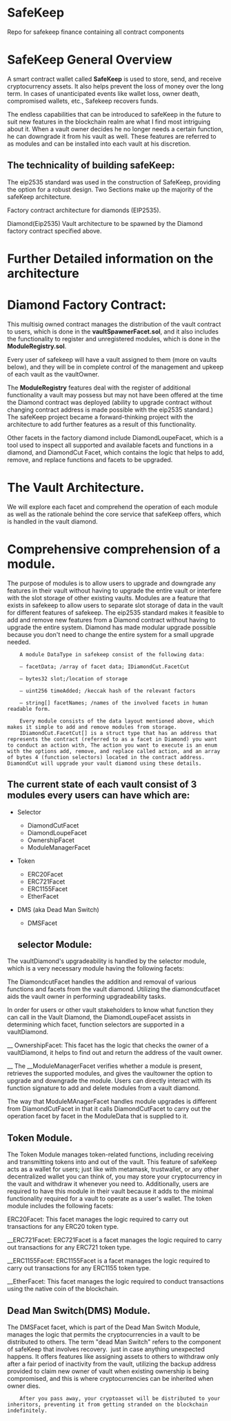 # SafeKeep

Repo for safekeep finance containing all contract components

# SafeKeep General Overview

A smart contract wallet called **SafeKeep** is used to store, send, and receive cryptocurrency assets. It also helps prevent the loss of money over the long term. In cases of unanticipated events like wallet loss, owner death, compromised wallets, etc., Safekeep recovers funds.

The endless capabilities that can be introduced to safeKeep in the future to suit new features in the blockchain realm are what I find most intriguing about it. When a vault owner decides he no longer needs a certain function, he can downgrade it from his vault as well. These features are referred to as modules and can be installed into each vault at his discretion.

## The technicality of building safeKeep:

The eip2535 standard was used in the construction of SafeKeep, providing the option for a robust design. Two Sections make up the majority of the safeKeep architecture.

Factory contract architecture for diamonds (EIP2535).

Diamond(Eip2535) Vault architecture to be spawned by the Diamond factory contract specified above.

# Further Detailed information on the architecture

# Diamond Factory Contract:

This multisig owned contract manages the distribution of the vault contract to users, which is done in the **vaultSpawnerFacet.sol**, and it also includes the functionality to register and unregistered modules, which is done in the **ModuleRegistry.sol**.

Every user of safekeep will have a vault assigned to them (more on vaults below), and they will be in complete control of the management and upkeep of each vault as the vaultOwner.

The **ModuleRegistry** features deal with the register of additional functionality a vault may possess but may not have been offered at the time the Diamond contract was deployed (ability to upgrade contract without changing contract address is made possible with the eip2535 standard.) The safeKeep project became a forward-thinking project with the architecture to add further features as a result of this functionality.

Other facets in the factory diamond include DiamondLoupeFacet, which is a tool used to inspect all supported and available facets and functions in a diamond, and DiamondCut Facet, which contains the logic that helps to add, remove, and replace functions and facets to be upgraded.

# The Vault Architecture.

We will explore each facet and comprehend the operation of each module as well as the rationale behind the core service that safeKeep offers, which is handled in the vault diamond.

# Comprehensive comprehension of a module.

The purpose of modules is to allow users to upgrade and downgrade any features in their vault without having to upgrade the entire vault or interfere with the slot storage of other existing vaults. Modules are a feature that exists in safekeep to allow users to separate slot storage of data in the vault for different features of safekeep. The eip2535 standard makes it feasible to add and remove new features from a Diamond contract without having to upgrade the entire system. Diamond has made modular upgrade possible because you don't need to change the entire system for a small upgrade needed.

        A module DataType in safekeep consist of the following data:

        — facetData; /array of facet data; IDiamondCut.FacetCut

        — bytes32 slot;/location of storage

        — uint256 timeAdded; /keccak hash of the relevant factors

        — string[] facetNames; /names of the involved facets in human readable form.

        Every module consists of the data layout mentioned above, which makes it simple to add and remove modules from storage.
        IDiamondCut.FacetCut[] is a struct type that has an address that represents the contract (referred to as a facet in Diamond) you want to conduct an action with, The action you want to execute is an enum with the options add, remove, and replace called action, and an array of bytes 4 (function selectors) located in the contract address. DiamondCut will upgrade your vault diamond using these details.

## The current state of each vault consist of 3 modules every users can have which are:

<!-- ## Current Modules and the facets in each module. -->

- Selector

  - DiamondCutFacet
  - DiamondLoupeFacet
  - OwnershipFacet
  - ModuleManagerFacet

- Token

  - ERC20Facet
  - ERC721Facet
  - ERC1155Facet
  - EtherFacet

- DMS (aka Dead Man Switch)

  - DMSFacet

  ## selector Module:

The vaultDiamond's upgradeability is handled by the selector module, which is a very necessary module having the following facets:

The DiamondcutFacet handles the addition and removal of various functions and facets from the vault diamond. Utilizing the diamondcutfacet aids the vault owner in performing upgradeability tasks.

In order for users or other vault stakeholders to know what function they can call in the Vault Diamond, the DiamondLoupeFacet assists in determining which facet, function selectors are supported in a vaultDiamond.

\_\_ OwnershipFacet: This facet has the logic that checks the owner of a vaultDiamond, it helps to find out and return the address of the vault owner.

\_\_ The \_\_ModuleManagerFacet verifies whether a module is present, retrieves the supported modules, and gives the vaultowner the option to upgrade and downgrade the module. Users can directly interact with its function signature to add and delete modules from a vault diamond.

The way that ModuleMAnagerFacet handles module upgrades is different from DiamondCutFacet in that it calls DiamondCutFacet to carry out the operation facet by facet in the ModuleData that is supplied to it.

## Token Module.

The Token Module manages token-related functions, including receiving and transmitting tokens into and out of the vault. This feature of safeKeep acts as a wallet for users; just like with metamask, trustwallet, or any other decentralized wallet you can think of, you may store your cryptocurrency in the vault and withdraw it whenever you need to. Additionally, users are required to have this module in their vault because it adds to the minimal functionality required for a vault to operate as a user's wallet. The token module includes the following facets:

ERC20Facet: This facet manages the logic required to carry out transactions for any ERC20 token type.

\_\_ERC721Facet: ERC721Facet is a facet manages the logic required to carry out transactions for any ERC721 token type.

\_\_ERC1155Facet: ERC1155Facet is a facet manages the logic required to carry out transactions for any ERC1155 token type.

\_\_EtherFacet: This facet manages the logic required to conduct transactions using the native coin of the blockchain.

## Dead Man Switch(DMS) Module.

The DMSFacet facet, which is part of the Dead Man Switch Module, manages the logic that permits the cryptocurrencies in a vault to be distributed to others.
The term "dead Man Switch" refers to the component of safeKeep that involves recovery.
 just in case anything unexpected happens. It offers features like assigning assets to others to withdraw only after a fair period of inactivity from the vault, utilizing the backup address provided to claim new owner of vault when existing ownership is being compromised, and this is where cryptocurrencies can be inherited when owner dies.

        After you pass away, your cryptoasset will be distributed to your inheritors, preventing it from getting stranded on the blockchain indefinitely.
